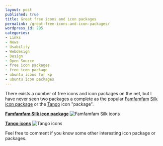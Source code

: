 ```yaml
---
layout: post
published: true
title: Great free icons and icon packages
permalink: /great-free-icons-and-icon-packages/
wordpress_id: 295
categories:
- Links
- News
- Usability
- Webdesign
- Design
- Open Source
- free icon packages
- free icon package
- ubuntu icons for xp
- ubuntu icon packages
---
```



There exists a number of free icons and icon packages on the net, but I have never seen two packages a complete as the popular <a href="http://www.famfamfam.com/">Famfamfam</a> <a href="http://www.famfamfam.com/lab/icons/silk/">Silk icon package</a> or the <a href="http://tango.freedesktop.org/">Tango</a> icon "package".

<strong><a href="http://www.famfamfam.com/lab/icons/silk/">Famfamfam Silk icon package</a></strong>
<img id="image294" src="http://lh4.ggpht.com/-4F3irgYKLVw/UVl9b4IzNsI/AAAAAAAAFkg/Cg3KfETytas/famfamfam-silk-icons.png" alt="Famfamfam Silk icons" />


<strong><a href="http://tango.freedesktop.org/Tango_Icon_Gallery">Tango icons</a></strong>
<img id="image293" src="http://lh6.ggpht.com/-g6b-WoaCfww/UVl9dMAoTqI/AAAAAAAAFko/iSC17aUajV0/tango-icons.png" alt="Tango icons" />

Feel free to comment if you know some other interesting icon package or packages.



